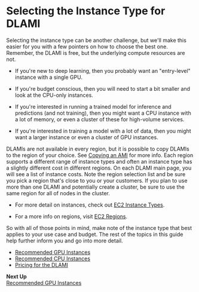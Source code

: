 # Selecting the Instance Type for DLAMI<a name="instance-select"></a>

 Selecting the instance type can be another challenge, but we'll make this easier for you with a few pointers on how to choose the best one\. Remember, the DLAMI is free, but the underlying compute resources are not\. 

+  If you're new to deep learning, then you probably want an "entry\-level" instance with a single GPU\.

+  If you're budget conscious, then you will need to start a bit smaller and look at the CPU\-only instances\. 

+  If you're interested in running a trained model for inference and predictions \(and not training\), then you might want a CPU instance with a lot of memory, or even a cluster of these for high\-volume services\. 

+  If you're interested in training a model with a lot of data, then you might want a larger instance or even a cluster of GPU instances\. 

 DLAMIs are not available in every region, but it is possible to copy DLAMIs to the region of your choice\. See [Copying an AMI](http://docs.aws.amazon.com/AWSEC2/latest/UserGuide/CopyingAMIs.html) for more info\. Each region supports a different range of instance types and often an instance type has a slightly different cost in different regions\. On each DLAMI main page, you will see a list of instance costs\. Note the region selection list and be sure you pick a region that's close to you or your customers\. If you plan to use more than one DLAMI and potentially create a cluster, be sure to use the same region for all of nodes in the cluster\. 

+ For more detail on instances, check out [EC2 Instance Types](https://aws.amazon.com/ec2/instance-types/)\.

+ For a more info on regions, visit [EC2 Regions](http://docs.aws.amazon.com/general/latest/gr/rande.html#ec2_region)\.

So with all of those points in mind, make note of the instance type that best applies to your use case and budget\. The rest of the topics in this guide help further inform you and go into more detail\. 


+ [Recommended GPU Instances](gpu.md)
+ [Recommended CPU Instances](cpu.md)
+ [Pricing for the DLAMI](pricing.md)

**Next Up**  
[Recommended GPU Instances](gpu.md)